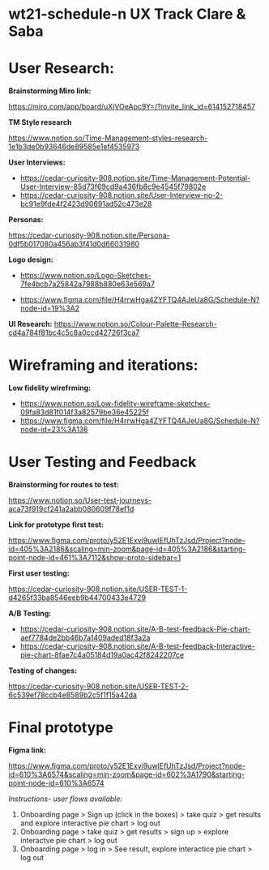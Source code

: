 # wt21-schedule-n UX Track Clare & Saba

# User Research:

**Brainstorming Miro link:** 

https://miro.com/app/board/uXjVOeApc9Y=/?invite_link_id=614152718457


**TM Style research**

https://www.notion.so/Time-Management-styles-research-1e1b3de0b93646de89585e1ef4535973

**User Interviews:**

- https://cedar-curiosity-908.notion.site/Time-Management-Potential-User-Interview-85d73f69cd9a436fb8c9e4545f79802e
- https://cedar-curiosity-908.notion.site/User-Interview-no-2-bc91e9fde4f2423d90691ad52c473e28

**Personas:**

https://cedar-curiosity-908.notion.site/Persona-0df5b017080a456ab3f41d0d66031980


**Logo design:**

- https://www.notion.so/Logo-Sketches-7fe4bcb7a25842a7988b880e63e569a7

- https://www.figma.com/file/H4rrwHga4ZYFTQ4AJeUa8G/Schedule-N?node-id=19%3A2


**UI Research:**
https://www.notion.so/Colour-Palette-Research-cd4a784f81bc4c5c8a0ccd42726f3ca7

# Wireframing and iterations:

**Low fidelity wirefrming:**
- https://www.notion.so/Low-fidelity-wireframe-sketches-09fa83d81f014f3a82579be36e45225f
- https://www.figma.com/file/H4rrwHga4ZYFTQ4AJeUa8G/Schedule-N?node-id=23%3A136

# User Testing and Feedback

**Brainstorming for routes to test:**

https://www.notion.so/User-test-journeys-aca73f919cf241a2abb080609f78ef1d

**Link for prototype first test:**

https://www.figma.com/proto/y52E1Exvi9uwlEfUhTzJsd/Project?node-id=405%3A2186&scaling=min-zoom&page-id=405%3A2186&starting-point-node-id=461%3A7112&show-proto-sidebar=1

**First user testing:**

https://cedar-curiosity-908.notion.site/USER-TEST-1-d4265f33ba8546eeb9b44700433e4729

**A/B Testing:**

- https://cedar-curiosity-908.notion.site/A-B-test-feedback-Pie-chart-aef7784de2bb46b7a1409aded18f3a2a
- https://cedar-curiosity-908.notion.site/A-B-test-feedback-Interactive-pie-chart-8fae7c4a05184d19a0ac42f8242207ce


**Testing of changes:**

https://cedar-curiosity-908.notion.site/USER-TEST-2-6c539ef78ccb4e8589b2c5f1f15a42da


# Final prototype

**Figma link:** 

https://www.figma.com/proto/y52E1Exvi9uwlEfUhTzJsd/Project?node-id=610%3A6574&scaling=min-zoom&page-id=602%3A1790&starting-point-node-id=610%3A6574

*Instructions- user flows available:*

1. Onboarding page > Sign up (click in the boxes) >  take quiz > get results and explore interactive pie chart > log out
2. Onboarding page > take quiz >  get results > sign up > explore interactve pie chart > log out
3. Onboarding page > log in > See result, explore interactice pie chart > log out
